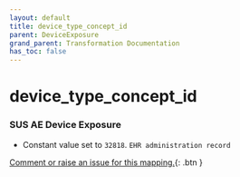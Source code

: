 ```yaml
---
layout: default
title: device_type_concept_id
parent: DeviceExposure
grand_parent: Transformation Documentation
has_toc: false
---
```

# device_type_concept_id
### SUS AE Device Exposure
* Constant value set to `32818`. `EHR administration record`

[Comment or raise an issue for this mapping.](https://github.com/answerdigital/oxford-omop-data-mapper/issues/new?title=OMOP%20DeviceExposure%20table%20device_type_concept_id%20field%20SUS%20AE%20Device%20Exposure%20mapping){: .btn }
